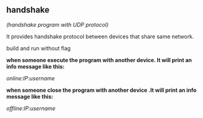 ## handshake
*(handshake program with UDP protocol)*

It provides handshake protocol between devices that share same network.

build and run without flag

**when someone execute the program with another device. It will print an info message like this:**

  *online:IP:username*
  
**when someone close the program with another device .It will print an info message like this:**

  *offline:IP:username*
  
